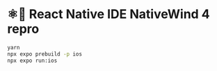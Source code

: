 # ⚛️💨 React Native IDE NativeWind 4 repro

```bash
yarn
npx expo prebuild -p ios
npx expo run:ios
```
